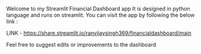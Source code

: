 Welcome to my Streamlit Financial Dashboard app
It is designed in python language and runs on streamlit. You can visit the app by following the below link :


  LINK - https://share.streamlit.io/ranvijaysingh369/financialdashboard/main
  
  Feel free to suggest edits or improvements to the dashboard
